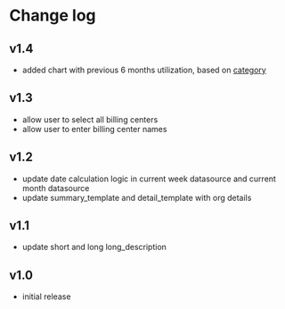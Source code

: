 # Change log

v1.4
----
- added chart with previous 6 months utilization, based on [category](https://docs.rightscale.com/optima/reference/rightscale_dimensions.html#category)

v1.3
----
- allow user to select all billing centers
- allow user to enter billing center names

v1.2
----
- update date calculation logic in current week datasource and current month datasource
- update summary_template and detail_template with org details

v1.1
----
- update short and long long_description

v1.0
-----
- initial release
